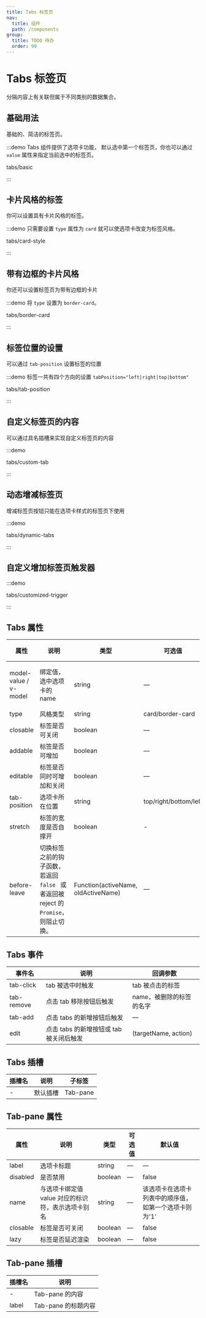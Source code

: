 ```yaml
---
title: Tabs 标签页
nav:
  title: 组件
  path: /components
group:
  title: TODO 待办
  order: 99
---
```

# Tabs 标签页

分隔内容上有关联但属于不同类别的数据集合。

<style lang="scss">

:not(.el-tabs--border-card) > .el-tabs__content {
  padding: 32px;
  background-color: #F4F5F7;
  color: #6B778C;
  font-size: 32px;
  font-weight: 600;
}

.el-tabs--right, .el-tabs--left {
  .el-tabs__content {
    height: 100%;
  }
}
</style>

## 基础用法

基础的、简洁的标签页。

:::demo Tabs 组件提供了选项卡功能， 默认选中第一个标签页，你也可以通过 `value` 属性来指定当前选中的标签页。

tabs/basic

:::

## 卡片风格的标签

你可以设置具有卡片风格的标签。

:::demo 只需要设置 `type` 属性为 `card` 就可以使选项卡改变为标签风格。

tabs/card-style

:::

## 带有边框的卡片风格

你还可以设置标签页为带有边框的卡片

:::demo 将 `type` 设置为 `border-card`。

tabs/border-card

:::

## 标签位置的设置

可以通过 `tab-position` 设置标签的位置

:::demo 标签一共有四个方向的设置 `tabPosition="left|right|top|bottom"`

tabs/tab-position

:::

## 自定义标签页的内容

可以通过具名插槽来实现自定义标签页的内容

:::demo

tabs/custom-tab

:::

## 动态增减标签页

增减标签页按钮只能在选项卡样式的标签页下使用

:::demo

tabs/dynamic-tabs

:::

## 自定义增加标签页触发器

:::demo

tabs/customized-trigger

:::

## Tabs 属性

| 属性                    | 说明                                                          | 类型                                  | 可选值                   | 默认值          |
| --------------------- | ----------------------------------------------------------- | ----------------------------------- | --------------------- | ------------ |
| model-value / v-model | 绑定值，选中选项卡的 name                                             | string                              | —                     | 第一个选项卡的 name |
| type                  | 风格类型                                                        | string                              | card/border-card      | —            |
| closable              | 标签是否可关闭                                                     | boolean                             | —                     | false        |
| addable               | 标签是否可增加                                                     | boolean                             | —                     | false        |
| editable              | 标签是否同时可增加和关闭                                                | boolean                             | —                     | false        |
| tab-position          | 选项卡所在位置                                                     | string                              | top/right/bottom/left | top          |
| stretch               | 标签的宽度是否自撑开                                                  | boolean                             | -                     | false        |
| before-leave          | 切换标签之前的钩子函数， 若返回 `false ` 或者返回被 reject 的 ` Promise `，则阻止切换。 | Function(activeName, oldActiveName) | —                     | —            |

## Tabs 事件

| 事件名        | 说明                        | 回调参数                 |
| ---------- | ------------------------- | -------------------- |
| tab-click  | tab 被选中时触发                | tab 被点击的标签           |
| tab-remove | 点击 tab 移除按钮后触发            | name，被删除的标签的名字       |
| tab-add    | 点击 tabs 的新增按钮后触发          | —                    |
| edit       | 点击 tabs 的新增按钮或 tab 被关闭后触发 | (targetName, action) |

## Tabs 插槽

| 插槽名 | 说明   | 子标签      |
| --- | ---- | -------- |
| -   | 默认插槽 | Tab-pane |

## Tab-pane 属性

| 属性       | 说明                           | 类型      | 可选值 | 默认值                          |
| -------- | ---------------------------- | ------- | --- | ---------------------------- |
| label    | 选项卡标题                        | string  | —   | —                            |
| disabled | 是否禁用                         | boolean | —   | false                        |
| name     | 与选项卡绑定值 value 对应的标识符，表示选项卡别名 | string  | —   | 该选项卡在选项卡列表中的顺序值，如第一个选项卡则为'1' |
| closable | 标签是否可关闭                      | boolean | —   | false                        |
| lazy     | 标签是否延迟渲染                     | boolean | —   | false                        |

## Tab-pane 插槽

| 插槽名   | 说明             |
| ----- | -------------- |
| -     | Tab-pane 的内容   |
| label | Tab-pane 的标题内容 |
